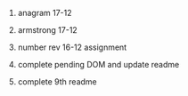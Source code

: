 1. anagram 17-12
2. armstrong 17-12

3. number rev 16-12 assignment 

5. complete pending DOM and update readme
6. complete 9th readme 
